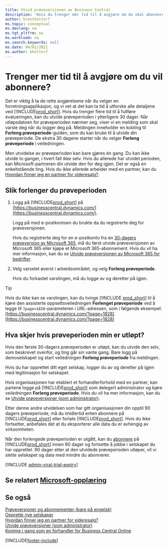 ```yaml
---
title: Utvid prøveversjonen av Business Central
description: 'Hvis du trenger mer tid til å avgjøre om du skal abonnere på Dynamics 365 Business Central, kan du utvide prøveversjonen én gang. Finn ut mer om alternativene.'
author: brentholtorf
ms.topic: conceptual
ms.devlang: na
ms.tgt_pltfrm: na
ms.workload: na
ms.search.keywords: null
ms.date: 04/01/2021
ms.author: bholtorf
---
```


# <a name="need-more-time-to-decide-whether-to-subscribe" />Trenger mer tid til å avgjøre om du vil abonnere?

Det er viktig å ta de rette avgjørelsene når du velger en forretningsapplikasjon, og vi vet at det kan ta tid å utforske alle detaljene ved [!INCLUDE[prod_short](includes/prod_short.md)]. Hvis du trenger flere tid til å fullføre evalueringen, kan du utvide prøveperioden i ytterligere 30 dager. Når utløpsdatoen for prøveperioden nærmer seg, viser vi en melding som skal varsle deg når du logger deg på. Meldingen inneholder en kobling til **Forleng prøveperiode**-guiden, som du kan bruke til å utvide din prøveperiode. De ekstra 30 dagene starter når du velger **Forleng prøveperiode** i veiledningen.

Men utvidelse av prøveperioden kan bare gjøres én gang. Du kan ikke utvide to ganger, i hvert fall ikke selv. Hvis du allerede har utvidet perioden, kan Microsoft-partneren din utvide den for deg igjen. Det er også en enkeltstående ting. Hvis du ikke allerede arbeider med en partner, kan du [Hvordan finner jeg en partner for videresalg?](/dynamics365/business-central/across-faq#how-do-i-find-a-reselling-partner).  

## <a name="to-extend-your-trial-period" />Slik forlenger du prøveperioden

1. Logg på [!INCLUDE[prod_short](includes/prod_short.md)] på [https://businesscentral.dynamics.com/](https://businesscentral.dynamics.com/).

    Logg på med e-postkontoen du brukte da du registrerte deg for prøveversjonen.  

    Hvis du registrerte deg for en e-postkonto fra en [30-dagers prøveversjon av Microsoft 365](/microsoft-365/commerce/sign-up-for-office-365-trial), må du først utvide prøveversjonen av Microsoft 365 eller kjøpe et Microsoft 365-abonnement. Hvis du vil ha mer informasjon, kan du se [Utvide prøveversjonen av Microsoft 365 for bedrifter](/microsoft-365/commerce/extend-your-trial).
2. Velg varselet øverst i arbeidsområdet, og velg **Forleng prøveperiode**.

    Hvis du forkastet varslingen, må du logge av og deretter på igjen.

> [!TIP]
> Hvis du ikke kan se varslingen, kan du tvinge [!INCLUDE [prod_short](includes/prod_short.md)] til å kjøre den assisterte oppsettsveiledningen **Forlenget prøveperiode** ved å legge til ```?page=1828```-parameteren i URL-adressen, som i følgende eksempel: [https://businesscentral.dynamics.com/?page=1828](https://businesscentral.dynamics.com/?page=1828)

## <a name="what-happens-if-my-trial-period-is-expired" />Hva skjer hvis prøveperioden min er utløpt?

Hvis den første 30-dagers prøveperioden er utløpt, kan du utvide den selv, som beskrevet ovenfor, og ting går sin vante gang. Bare logg på demoselskapet og start veiledningen **Forleng prøveperiode** fra meldingen.  

Hvis du har opprettet ditt eget selskap, logger du av og deretter på igjen med legitimasjon for selskapet.  

Hvis organisasjonen har etablert et forhandlerforhold med en partner, kan partene logge på [!INCLUDE[prod_short](includes/prod_short.md)] som delegert administrator og kjøre veiledningen **Forleng prøveperiode**. Hvis du vil ha mer informasjon, kan du se [Utvide prøveversjoner (som administrator)](/dynamics365/business-central/dev-itpro/administration/tenant-administration#extending-trials).  

Etter denne andre utvidelsen som har gitt organisasjonen din opptil 90 dagers prøveperiode, må du imidlertid enten abonnere på [!INCLUDE[prod_short](includes/prod_short.md)] eller forlate [!INCLUDE[prod_short](includes/prod_short.md)]. Hvis du ikke fortsetter, anbefales det at du eksporterer alle data du er avhengig av virksomheten.

Når den forlengede prøveperioden er utgått, kan du [abonnere](https://go.microsoft.com/fwlink/?linkid=828659) på [!INCLUDE[prod_short](includes/prod_short.md)] innen 90 dager og fortsette å jobbe i selskapet du har opprettet. 90 dager etter at den utvidede prøveperioden utløper, vil vi slette selskapet og data med mindre du abonnerer.  

[!INCLUDE [admin-viral-trial-expiry](includes/admin-viral-trial-expiry.md)]

## <a name="see-related-microsoft-trainingtrainingmodulestrial-dynamics--business-central" />Se relatert [Microsoft-opplæring](/training/modules/trial-dynamics-365-business-central/)

## <a name="see-also" />Se også

[Prøveversjoner og abonnementer (bare på engelsk)](/dynamics365/business-central/dev-itpro/administration/trials-subscriptions?toc=/dynamics365/business-central/toc.json)  
[Opprette nye selskaper](about-new-company.md)  
[Hvordan finner jeg en partner for videresalg?](/dynamics365/business-central/across-faq#how-do-i-find-a-reselling-partner)  
[Utvide prøveversjoner (som administrator)](/dynamics365/business-central/dev-itpro/administration/tenant-administration#extending-trials)  
[Komme i gang som en forhandler for Business Central Online](/dynamics365/business-central/dev-itpro/administration/get-started-online)  


[!INCLUDE[footer-include](includes/footer-banner.md)]
